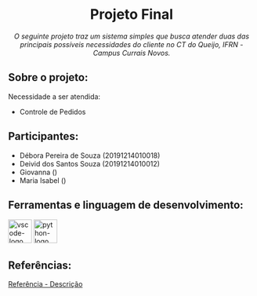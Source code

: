 <h1 align="center">Projeto Final</h1>
<p align="center"><i>O seguinte projeto traz um sistema simples que busca atender duas das principais possíveis necessidades do cliente no CT do Queijo, IFRN - Campus Currais Novos.</i></p>

##  Sobre o projeto:

Necessidade a ser atendida:
<ul>
<li>Controle de Pedidos</li>
</ul>

##  Participantes:

<ul>
<li>Débora Pereira de Souza (20191214010018)</li>
<li>Deivid dos Santos Souza (20191214010012)</li>
<li>Giovanna ()</li>
<li>Maria Isabel ()</li>
</ul>

##  Ferramentas e linguagem de desenvolvimento:

<p display="inline-block">
  <img width="48" src="https://upload.wikimedia.org/wikipedia/commons/thumb/9/9a/Visual_Studio_Code_1.35_icon.svg/2048px-Visual_Studio_Code_1.35_icon.svg.png" alt="vscode-logo"/>
  <img width="48" src="https://upload.wikimedia.org/wikipedia/commons/archive/c/c3/20220821155028%21Python-logo-notext.svg" alt="python-logo"/>
</p>

## Referências:
[Referência - Descrição](link)
